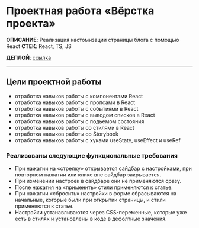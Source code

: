 # Проектная работа «Вёрстка проекта»

**ОПИСАНИЕ**: Реализация кастомизации страницы блога с помощью React
**СТЕК**: React, TS, JS

**ДЕПЛОЙ**: [ссылка]()
___



## Цели проектной работы 
- отработка навыков работы с компонентами React
- отработка навыков работы с пропсами в React
- отработка навыков работы с событиями в React
- отработка навыков работы с выводом списков в React
- отработка навыков работы с подьемом состояния
- отработка навыков работы со стилями в React
- отработка навыков работы со Storybook
- отработка навыков работы с хуками useState, useEffect и useRef


### Реализованы следующие функциональные требования
- При нажатии на «стрелку» открывается сайдбар с настройками, при повторном нажатии или клике вне сайдбар закрывается.
- При изменении настроек в сайдбаре они не применяются сразу.
- После нажатия на «применить» стили применяются к статье.
- При нажатии «сбросить» настройки в форме сбрасываются на начальные, которые были при открытии страницы, и стили применяются к статье.
- Настройки устанавливаются через CSS-переменные, которые уже есть в стилях и установлены в коде в дефолтные значения.
